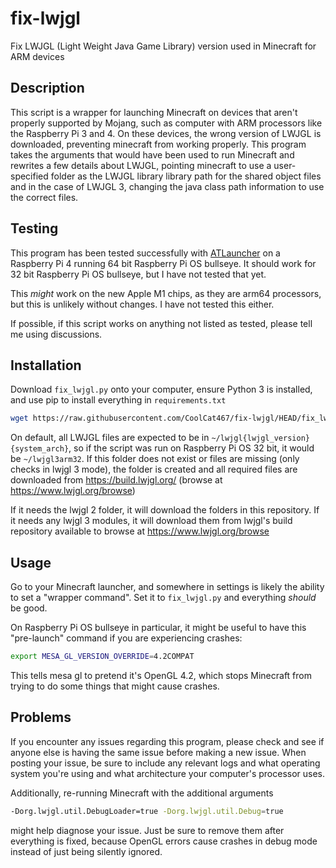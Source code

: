 # fix-lwjgl
Fix LWJGL (Light Weight Java Game Library) version used in Minecraft for ARM devices

## Description
This script is a wrapper for launching Minecraft on devices that aren't properly
supported by Mojang, such as computer with ARM processors like the Raspberry Pi 3 and 4.
On these devices, the wrong version of LWJGL is downloaded, preventing minecraft
from working properly. This program takes the arguments that would have been
used to run Minecraft and rewrites a few details about LWJGL, pointing minecraft
to use a user-specified folder as the LWJGL library library path for the
shared object files and in the case of LWJGL 3, changing the
java class path information to use the correct files.

## Testing
This program has been tested successfully with [ATLauncher](https://github.com/ATLauncher/ATLauncher)
on a Raspberry Pi 4 running 64 bit Raspberry Pi OS bullseye. It should work
for 32 bit Raspberry Pi OS bullseye, but I have not tested that yet.

This *might* work on the new Apple M1 chips, as they are arm64 processors,
but this is unlikely without changes. I have not tested this either.

If possible, if this script works on anything not listed as tested, please
tell me using discussions.

## Installation
Download `fix_lwjgl.py` onto your computer, ensure Python 3 is installed, and use pip to
install everything in `requirements.txt`

```bash
wget https://raw.githubusercontent.com/CoolCat467/fix-lwjgl/HEAD/fix_lwjgl.py && pip install aiohttp && chmod +x fix_lwjgl.py
```

On default, all LWJGL files are expected to be in `~/lwjgl{lwjgl_version}{system_arch}`, so
if the script was run on Raspberry Pi OS 32 bit, it would be `~/lwjgl3arm32`. If this
folder does not exist or files are missing (only checks in lwjgl 3 mode), the folder
is created and all required files are downloaded from https://build.lwjgl.org/
(browse at https://www.lwjgl.org/browse)

If it needs the lwjgl 2 folder, it will download the folders in this repository.
If it needs any lwjgl 3 modules, it will download them from lwjgl's build repository
available to browse at https://www.lwjgl.org/browse

## Usage
Go to your Minecraft launcher, and somewhere in settings is likely the ability to
set a "wrapper command". Set it to `fix_lwjgl.py` and everything *should* be good.

On Raspberry Pi OS bullseye in particular, it might be useful to have this "pre-launch"
command if you are experiencing crashes:
```bash
export MESA_GL_VERSION_OVERRIDE=4.2COMPAT
```
This tells mesa gl to pretend it's OpenGL 4.2, which stops Minecraft from trying to do
some things that might cause crashes.

## Problems
If you encounter any issues regarding this program, please check and see if anyone else is
having the same issue before making a new issue.
When posting your issue, be sure to include any relevant logs and what operating system
you're using and what architecture your computer's processor uses.

Additionally, re-running Minecraft with the additional arguments
```bash
-Dorg.lwjgl.util.DebugLoader=true -Dorg.lwjgl.util.Debug=true
```
might help diagnose your issue. Just be sure to remove them after everything is
fixed, because OpenGL errors cause crashes in debug mode instead of just being silently
ignored.
